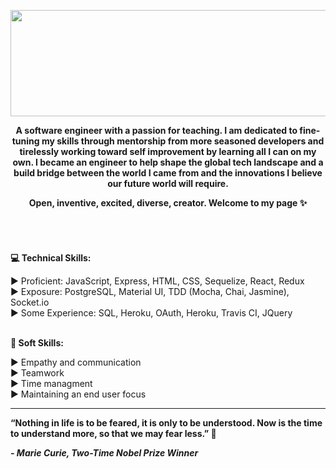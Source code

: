 <p align="center">
<img width='700px' height='170px' src="https://media.giphy.com/media/aBC2ZwQZ7GzdLyBYm5/giphy.gif?cid=790b7611ec0a81bd96e5969e4a19e3efa0c99b73072466c1&rid=giphy.gif&ct=g" 
 </p> 

<strong><p align="center">   A software engineer with a passion for teaching. I am dedicated to fine-tuning my skills through mentorship from more seasoned developers and tirelessly working toward self improvement by learning all I can on my own. I became an engineer to help shape the global tech landscape and a build bridge between the world I came from and the innovations I believe our future world will require. <br/>
<p align="center"> Open, inventive, excited, diverse, creator. Welcome to my page ✨  </p></strong>
<br>

#### <pre></pre>
<strong>💻 Technical Skills: </strong>

▶︎ Proficient: JavaScript, Express, HTML, CSS, Sequelize, React, Redux <br/>
▶︎ Exposure: PostgreSQL, Material UI, TDD (Mocha, Chai, Jasmine), Socket.io <br/>
▶︎ Some Experience: SQL, Heroku, OAuth, Heroku, Travis CI, JQuery <br/>
<br>

<strong>🍦 Soft Skills: </strong>

▶︎ Empathy and communication <br/>
▶︎ Teamwork <br/>
▶︎ Time managment <br/>
▶︎ Maintaining an end user focus <br/>

---
<strong> “Nothing in life is to be feared, it is only to be understood. Now is the time to understand more, so that we may fear less.” 🌸 
<em><p> - Marie Curie, Two-Time Nobel Prize Winner </p></em> </strong>
<br>


<!--
**kyvycodes/kyvycodes** is a ✨ _special_ ✨ repository because its `README.md` (this file) appears on your GitHub profile.

🔭 I’m currently working on
☞ New Portfolio using React, Swiper js and Smooth Scrollbar

🌱 I’m currently learning
☞ Kaboom 

👯 I’m looking to collaborate on
☞ Any games as a side project 

📫 How to reach me 
☞ [Linkedin](https://www.linkedin.com/in/kay-hardeman/)

<br> 
<br>

ideas to add later on:
- 🤔 I’m looking for help with ...
- 💬 Ask me about ...
- ⚡ Fun fact: ... 👋
---
-->
